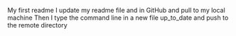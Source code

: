 My first readme
I update my readme file and in GitHub and pull to my local machine
Then I type the command line in a new file up_to_date and push to the remote directory
